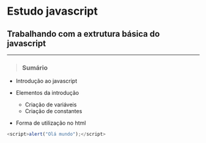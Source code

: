 # Estudo javascript

## Trabalhando com a extrutura básica do javascript

---

> ### Sumário

- Introdução ao javascript
- Elementos da introdução

  - Criação de variáveis
  - Criação de constantes

- Forma de utilização no html

```javascript
<script>alert("Olá mundo");</script>
```
